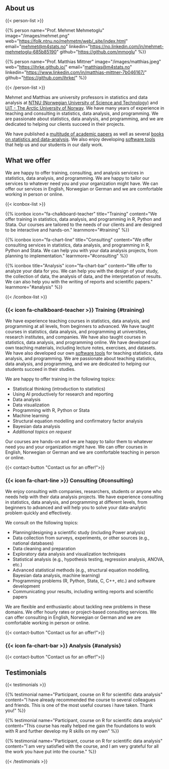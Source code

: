 

## About us


{{< person-list >}}

{{% person 
    name="Prof. Mehmet Mehmetoglu" 
    image="/images/mehmet.png" 
    web="https://folk.ntnu.no/mehmetm/web/_site/index.html"
    email="mehmet@m4stats.no"
    linkedin="https://no.linkedin.com/in/mehmet-mehmetoglu-685b85190"
    github="https://github.com/mmoglu"
%}}

{{% person 
    name="Prof. Matthias Mittner" 
    image="/images/matthias.jpeg" 
    web="https://ihrke.github.io/"
    email="matthias@m4stats.no"
    linkedin="https://www.linkedin.com/in/matthias-mittner-7b046167/"
    github="https://github.com/ihrke/"
%}}

{{< /person-list >}}

Mehmet and Matthias are university professors in statistics and data analysis at [NTNU (Norwegian University of Science and Technology)](http://ntnu.edu) and [UiT - The Arctic University of Norway](http://en.uit.no). We have many years of experience in teaching and consulting in statistics, data analysis, and programming. We are passionate about statistics, data analysis, and programming, and we are dedicated to helping our clients succeed in their projects.

We have published a [multitude of academic papers](resources.html#papers) as well as several [books on statistics and data-analysis](resources.html#books). We also enjoy developing [software tools](resources.html#software) that help us and our students in our daily work.

## What we offer

We are happy to offer training, consulting, and analysis services in statistics, data analysis, and programming. We are happy to tailor our services to whatever need you and your organization might have. We can offer our services in English, Norwegian or German and we are comfortable working in person or online.

{{< iconbox-list >}}

{{% iconbox 
    icon="fa-chalkboard-teacher" 
    title="Training" 
    content="We offer training in statistics, data analysis, and programming in R, Python and Stata. Our courses are tailored to the needs of our clients and are designed to be interactive and hands-on." 
    learnmore="#training"
%}}


{{% iconbox 
    icon="fa-chart-line" 
    title="Consulting" 
    content="We offer consulting services in statistics, data analysis, and programming in R, Python and Stata. We can help you with your data analysis projects, from planning to implementation."
    learnmore="#consulting"
%}}

{{% iconbox 
    title="Analysis"
    icon="fa-chart-bar" 
    content="We offer to analyze your data for you. We can help you with the design of your study, the collection of data, the analysis of data, and the interpretation of results. We can also help you with the writing of reports and scientific papers."
    learnmore="#analysis"
%}}

{{< /iconbox-list >}}


### {{< icon fa-chalkboard-teacher >}} Training {#training}

We have experience teaching courses in statistics, data analysis, and programming at all levels, from beginners to advanced. We have taught courses in statistics, data analysis, and programming at universities, research institutes, and companies. We have also taught courses in statistics, data analysis, and programming online. We have developed our own teaching materials, including lecture notes, exercises, and datasets. We have also developed our own [software tools](resources.html#software) for teaching statistics, data analysis, and programming. We are passionate about teaching statistics, data analysis, and programming, and we are dedicated to helping our students succeed in their studies.

We are happy to offer training in the following topics:

- Statistical thinking (introduction to statistics)
- Using AI productively for research and reporting
- Data analysis
- Data visualization
- Programming with R, Python or Stata
- Machine learning
- Structural equation modelling and confirmatory factor analysis
- Bayesian data analysis
- *Additional topics on request*

Our courses are hands-on and we are happy to tailor them to whatever need you and your organization might have. We can offer courses in English, Norwegian or German and we are comfortable teaching in person or online. 

{{< contact-button "Contact us for an offer!">}}
 

### {{< icon fa-chart-line >}} Consulting {#consulting}

We enjoy consulting with companies, researchers, students or anyone who needs help with their data analysis projects. We have experience consulting in statistics, data analysis, and programming at different levels, from beginners to advanced and will help you to solve your data-analytic problem quickly and effectively.  

We consult on the following topics:

- Planning/designing a scientific study (including Power analysis)
- Data collection from surveys, experiments, or other sources (e.g., national databases)
- Data cleaning and preparation
- Exploratory data analysis and visualization techniques
- Statistical analysis (e.g., hypothesis testing, regression analysis, ANOVA, etc.)
- Advanced statistical methods (e.g., structural equation modelling, Bayesian data analysis, machine learning)
- Programming problems (R, Python, Stata, C, C++, etc.) and software development
- Communicating your results, including writing reports and scientific papers

We are flexible and enthusiastic about tackling new problems in these domains. We offer hourly rates or project-based consulting services. We can offer consulting in English, Norwegian or German and we are comfortable working in person or online.

{{< contact-button "Contact us for an offer!">}}


### {{< icon fa-chart-bar >}} Analysis {#analysis}


{{< contact-button "Contact us for an offer!">}}


## Testimonials

{{< testimonials >}}

{{% testimonial 
    name="Participant, course on R for scientific data analysis" 
    content="I have already recommended the course to several colleagues and friends. This is one of the most useful courses i have taken. Thank you!" 
%}}

{{% testimonial 
    name="Participant, course on R for scientific data analysis" 
    content="This course has really helped me gain the foundations to work with R and further develop my R skills on my own" 
%}}

{{% testimonial 
    name="Participant, course on R for scientific data analysis" 
    content="I am very satisfied with the course, and I am very grateful for all the work you have put into the course." 
%}}

{{< /testimonials >}}

